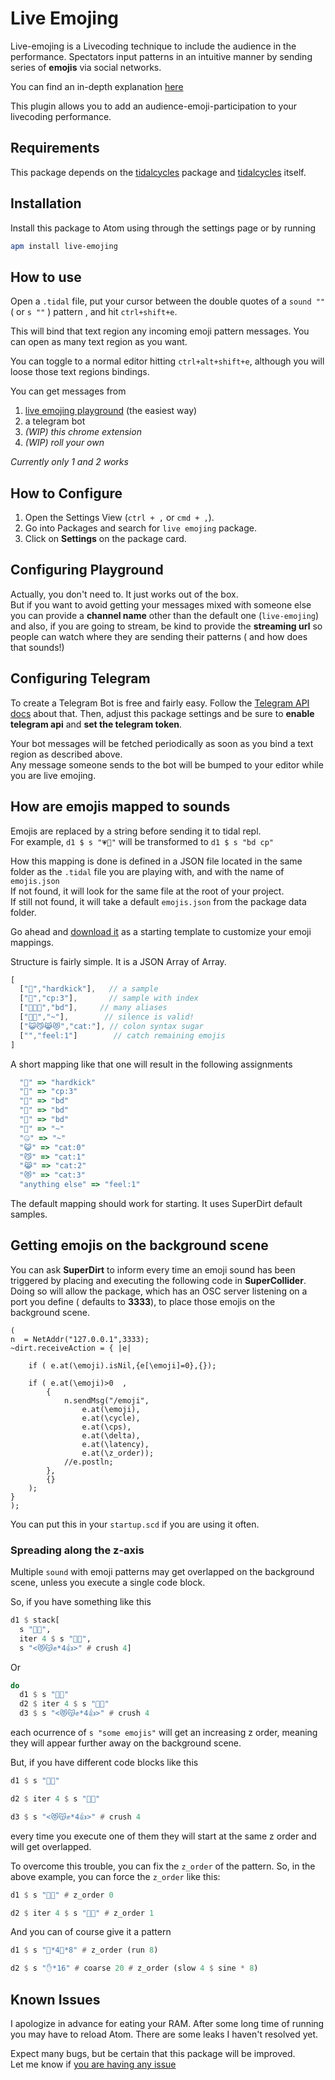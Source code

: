 # Live Emojing

Live-emojing is a Livecoding technique to include the audience in the performance. Spectators input  patterns in an intuitive manner by sending series of **emojis** via social networks.

You can find an in-depth explanation [here](http://diegodorado.github.io/en/works/live-emojing/)

This  plugin allows you to add an audience-emoji-participation to your livecoding performance.

## Requirements

This package depends on the [tidalcycles](https://atom.io/packages/tidalcycles) package and [tidalcycles](https://tidalcycles.org/index.php/Welcome) itself.


## Installation

Install this package to Atom using through the settings page or by running

```bash
apm install live-emojing
```

## How to use

Open a `.tidal` file, put your cursor between the double quotes of a `sound ""` ( or `s ""` ) pattern , and hit `ctrl+shift+e`.

This will bind that text region any incoming emoji pattern messages.
You can open as many text region as you want.

You can toggle to a normal editor hitting `ctrl+alt+shift+e`, although you will loose those text regions bindings.

You can get messages from

  1. [live emojing playground](https://diegodorado.github.io/labs/live-emojing) (the easiest way)
  2. a telegram bot
  3. *(WIP) this chrome extension*
  4. *(WIP) roll your own*

*Currently only 1 and 2 works*


## How to Configure

  1. Open the Settings View (`ctrl + ,` or `cmd + ,`).
  2. Go into Packages and search for `live emojing` package.
  3. Click on **Settings** on the package card.


## Configuring Playground

Actually, you don't need to. It just works out of the box.  
But if you want to avoid getting your messages mixed with someone else you can provide a **channel name** other than the default one (`live-emojing`) and also, if you are going to stream, be kind to provide the **streaming url** so people can watch where they are sending their patterns ( and how does that sounds!)

## Configuring Telegram

To create a Telegram Bot is free and fairly easy.
Follow the [Telegram API docs](https://core.telegram.org/bots#6-botfather) about that. Then, adjust this package settings and be sure to **enable telegram api** and **set the telegram token**.

Your bot messages will be fetched periodically as soon as you bind a text region as described above.  
Any message someone sends to the bot will be bumped to your editor while you are live emojing.


## How are emojis mapped to sounds

Emojis are replaced by a string before sending it to tidal repl.  
For example, `d1 $ s "💗👏"` will be transformed to `d1 $ s "bd cp"`

How this mapping is done is defined in a JSON file located in the same folder as the `.tidal` file you are playing with, and with the name of `emojis.json`  
If not found, it will look for the same file at the root of your project.  
If still not found, it will take a default `emojis.json` from the package data folder.

Go ahead and [download it](https://raw.githubusercontent.com/diegodorado/atom-live-emojing/master/data/emojis.json) as a starting template to customize your emoji mappings.

Structure is fairly simple. It is a JSON Array of Array.

```js
[
  ["💪","hardkick"],   // a sample
  ["👏","cp:3"],       // sample with index
  ["💙💚💜","bd"],     // many aliases
  ["🤫🤐","~"],        // silence is valid!
  ["😺😼😹😻","cat:"], // colon syntax sugar
  ["","feel:1"]        // catch remaining emojis
]
```

A short mapping like that one will result in the following assignments

```js
  "💪" => "hardkick"
  "👏" => "cp:3"
  "💙" => "bd"
  "💚" => "bd"
  "💜" => "bd"
  "🤫" => "~"
  "🤐" => "~"
  "😺" => "cat:0"
  "😼" => "cat:1"
  "😹" => "cat:2"
  "😻" => "cat:3"
  "anything else" => "feel:1"
```

The default mapping should work for starting. It uses SuperDirt default samples.


## Getting emojis on the background scene

You can ask **SuperDirt** to inform every time an emoji sound has been triggered by placing and executing the following code in **SuperCollider**.
Doing so will allow the package, which has an OSC server listening on a port you define ( defaults to **3333**), to place those emojis on the background scene.


```supercollider
(
n  = NetAddr("127.0.0.1",3333);
~dirt.receiveAction = { |e|

    if ( e.at(\emoji).isNil,{e[\emoji]=0},{});

    if ( e.at(\emoji)>0  ,
        {
            n.sendMsg("/emoji",
                e.at(\emoji),
                e.at(\cycle),
                e.at(\cps),
                e.at(\delta),
                e.at(\latency),
                e.at(\z_order));
            //e.postln;
        },
        {}
    );
}
);

```

You can put this in your `startup.scd` if you are using it often.

### Spreading along the z-axis

Multiple `sound` with emoji patterns may get overlapped on the background scene, unless you execute a single code block.

So, if you have something like this

```haskell
d1 $ stack[
  s "💙👏",
  iter 4 $ s "👐🙌",
  s "<😻😽✊*4👍>" # crush 4]
```

Or

```haskell
do
  d1 $ s "💙👏"
  d2 $ iter 4 $ s "👐🙌"
  d3 $ s "<😻😽✊*4👍>" # crush 4
```

each ocurrence of `s "some emojis"` will get an increasing z order, meaning they will appear further away on the background scene.

But, if you have different code blocks like this

```haskell
d1 $ s "💙👏"

d2 $ iter 4 $ s "👐🙌"

d3 $ s "<😻😽✊*4👍>" # crush 4
```

every time you execute one of them they will start at the same z order and will get overlapped.

To overcome this trouble, you can fix the `z_order` of the pattern. So, in the above example, you can force the `z_order` like this:


```haskell
d1 $ s "💙👏" # z_order 0

d2 $ iter 4 $ s "👐🙌" # z_order 1
```

And you can of course give it a pattern

```haskell
d1 $ s "💙*4👏*8" # z_order (run 8)

d2 $ s "✋*16" # coarse 20 # z_order (slow 4 $ sine * 8)
```

## Known Issues

I apologize in advance for eating your RAM. After some long time of running you may have to reload Atom. There are some leaks I haven't resolved yet.

Expect many bugs, but be certain that this package will be improved.  
Let me know if [you are having any issue](https://github.com/diegodorado/atom-live-emojing/issues)
